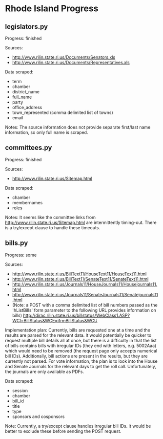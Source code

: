 Rhode Island Progress
=====================

legislators.py
--------------
Progress: finished

Sources:
  * http://www.rilin.state.ri.us/Documents/Senators.xls
  * http://www.rilin.state.ri.us/Documents/Representatives.xls

Data scraped:
  * term
  * chamber
  * district_name
  * full_name
  * party
  * office_address
  * town_represented (comma delimited list of towns)
  * email

Notes: The source information does not provide separate first/last name information, so only
full name is scraped.


committees.py
-------------
Progress: finished

Sources:
  * http://www.rilin.state.ri.us/Sitemap.html

Data scraped:
  * chamber
  * membernames
  * roles

Notes: It seems like the committee links from http://www.rilin.state.ri.us/Sitemap.html are
intermittently timing-out. There is a try/except clause to handle these timeouts.


bills.py
--------
Progress: some

Sources:
  * http://www.rilin.state.ri.us/BillText11/HouseText11/HouseText11.html
  * http://www.rilin.state.ri.us/BillText11/SenateText11/SenateText11.html
  * http://www.rilin.state.ri.us/Journals11/HouseJournals11/Housejournals11.html
  * http://www.rilin.state.ri.us/Journals11/SenateJournals11/Senatejournals11.html
  * (Note: a POST with a comma delimited list of bill numbers passed as the 'hListBills' form
parameter to the following URL provides information on bills)
http://dirac.rilin.state.ri.us/billstatus/WebClass1.ASP?WCI=BillStatus&WCE=ifrmBillStatus&WCU

Implementation plan: Currently, bills are requested one at a time and the results are parsed
for the relevant data. It would potentially be quicker to request multiple bill details all at
once, but there is a difficulty in that the list of bills contains bills with irregular IDs
(they end with letters, e.g. 5002Aaa) which would need to be removed (the request page only
accepts numerical bill IDs). Additionally, bill actions are present in the results, but they
are currently not parsed. For vote information, the plan is to look into the House and Senate
Journals for the relevant days to get the roll call. Unfortunately, the journals are only
available as PDFs.

Data scraped:
  * session
  * chamber
  * bill_id
  * title
  * type
  * sponsors and cosponsors

Note: Currently, a try/except clause handles irregular bill IDs. It would be better to exclude
these before sending the POST request.
